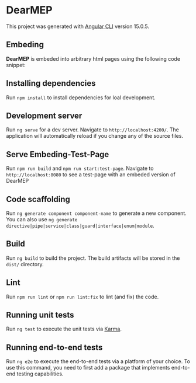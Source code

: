 # DearMEP

This project was generated with [Angular CLI](https://github.com/angular/angular-cli) version 15.0.5.

## Embeding

**DearMEP** is embeded into arbitrary html pages using the following code snippet:

  <dear-mep host="https://dear-mep-server.org/"></dear-mep>
  <script src="https://dear-mep-server.org/dear-mep.js"></script>

## Installing dependencies 

Run `npm install` to install dependencies for loal development.

## Development server

Run `ng serve` for a dev server. Navigate to `http://localhost:4200/`. The application will automatically reload if you change any of the source files.

## Serve Embeding-Test-Page

Run `npm run build` and `npm run start:test-page`. Navigate to `http://localhost:8080` to see a test-page with an embeded version of DearMEP

## Code scaffolding

Run `ng generate component component-name` to generate a new component. You can also use `ng generate directive|pipe|service|class|guard|interface|enum|module`.

## Build

Run `ng build` to build the project. The build artifacts will be stored in the `dist/` directory.

## Lint 

Run `npm run lint` or `npm run lint:fix` to lint (and fix) the code.

## Running unit tests

Run `ng test` to execute the unit tests via [Karma](https://karma-runner.github.io).

## Running end-to-end tests

Run `ng e2e` to execute the end-to-end tests via a platform of your choice. To use this command, you need to first add a package that implements end-to-end testing capabilities.
